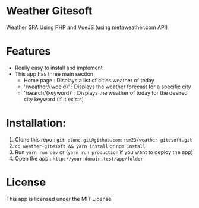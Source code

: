 # Weather Gitesoft
Weather SPA Using PHP and VueJS (using metaweather.com API)

# Features
- Really easy to install and implement
- This app has three main section
  * Home page : Displays a list of cities weather of today
  * '/weather/{woeid}' : Displays the weather forecast for a specific city
  * '/search/{keyword}' : Displays the weather of today for the desired city keyword (if it exists)
# Installation:
1. Clone this repo : `git clone git@github.com:rsm23/weather-gitesoft.git`
2. `cd weather-gitesoft && yarn install` or `npm install`
3. Run `yarn run dev` or (`yarn run production` if you want to deploy the app)
4. Open the app : `http://your-domain.test/app/folder`

# License
This app is licensed under the MIT License